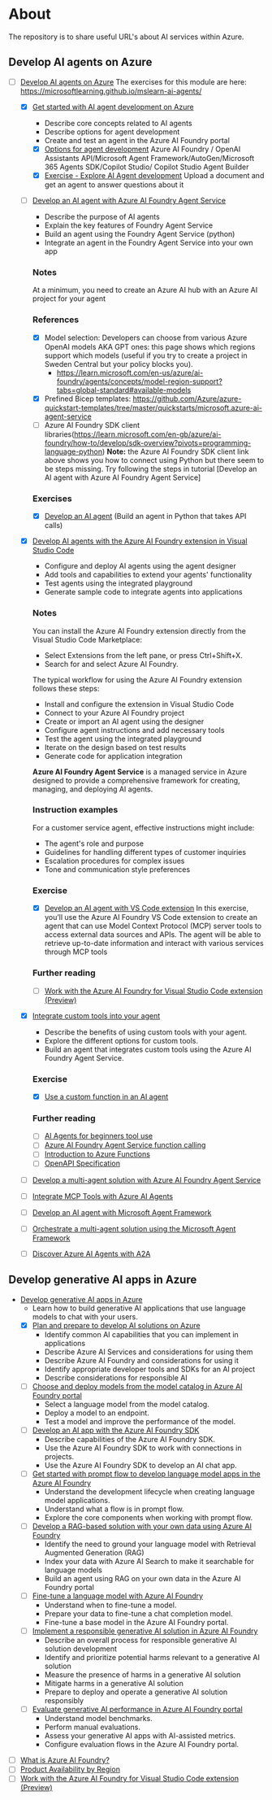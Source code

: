 # About
The repository is to share useful URL's about AI services within Azure.

## Develop AI agents on Azure
- [ ] [Develop AI agents on Azure](https://learn.microsoft.com/en-gb/training/paths/develop-ai-agents-on-azure/)
      The exercises for this module are here: https://microsoftlearning.github.io/mslearn-ai-agents/
  - [x] [Get started with AI agent development on Azure](https://learn.microsoft.com/en-gb/training/modules/ai-agent-fundamentals/)
    - Describe core concepts related to AI agents
    - Describe options for agent development
    - Create and test an agent in the Azure AI Foundry portal
    
     - [x] [Options for agent development](https://learn.microsoft.com/en-gb/training/modules/ai-agent-fundamentals/3-agent-development)
      Azure AI Foundry / OpenAI Assistants API/Microsoft Agent Framework/AutoGen/Microsoft 365 Agents SDK/Copilot Studio/ Copilot Studio Agent Builder
     - [x] [Exercise - Explore AI Agent development](https://microsoftlearning.github.io/mslearn-ai-agents/Instructions/01-agent-fundamentals.html)
    Upload a document and get an agent to answer questions about it
  - [ ] [Develop an AI agent with Azure AI Foundry Agent Service](https://learn.microsoft.com/en-gb/training/modules/develop-ai-agent-azure/)
    - Describe the purpose of AI agents
    - Explain the key features of Foundry Agent Service
    - Build an agent using the Foundry Agent Service (python)
    - Integrate an agent in the Foundry Agent Service into your own app
    ### Notes
    At a minimum, you need to create an Azure AI hub with an Azure AI project for your agent
    ### References
    - [x] Model selection: Developers can choose from various Azure OpenAI models AKA GPT ones: this page shows which regions support which models (useful if you try to create a project in Sweden Central but your policy blocks you). 
      - https://learn.microsoft.com/en-us/azure/ai-foundry/agents/concepts/model-region-support?tabs=global-standard#available-models
    - [x] Prefined Bicep templates: https://github.com/Azure/azure-quickstart-templates/tree/master/quickstarts/microsoft.azure-ai-agent-service
    - [ ] Azure AI Foundry SDK client libraries(https://learn.microsoft.com/en-gb/azure/ai-foundry/how-to/develop/sdk-overview?pivots=programming-language-python)
    **Note:** the Azure AI Foundry SDK client link above shows you how to connect using Python but there seem to be steps missing. Try following the steps in tutorial [Develop an AI agent with Azure AI Foundry Agent Service]
    ### Exercises
    - [x] [Develop an AI agent](https://microsoftlearning.github.io/mslearn-ai-agents/Instructions/02-build-ai-agent.html) (Build an agent in Python that takes API calls)
  - [x] [Develop AI agents with the Azure AI Foundry extension in Visual Studio Code](https://learn.microsoft.com/en-gb/training/modules/develop-ai-agents-vs-code/)
    - Configure and deploy AI agents using the agent designer
    - Add tools and capabilities to extend your agents' functionality
    - Test agents using the integrated playground
    - Generate sample code to integrate agents into applications
    ### Notes
      You can install the Azure AI Foundry extension directly from the Visual Studio Code Marketplace:
      - Select Extensions from the left pane, or press Ctrl+Shift+X.
      - Search for and select Azure AI Foundry.

      The typical workflow for using the Azure AI Foundry extension follows these steps:
      - Install and configure the extension in Visual Studio Code
      - Connect to your Azure AI Foundry project
      - Create or import an AI agent using the designer
      - Configure agent instructions and add necessary tools
      - Test the agent using the integrated playground
      - Iterate on the design based on test results
      - Generate code for application integration

    **Azure AI Foundry Agent Service**   is a managed service in Azure designed to provide a comprehensive framework for creating, managing, and deploying AI agents. 
    ### Instruction examples
    For a customer service agent, effective instructions might include:
    - The agent's role and purpose
    - Guidelines for handling different types of customer inquiries
    - Escalation procedures for complex issues
    - Tone and communication style preferences
    ### Exercise ###
    - [x] [Develop an AI agent with VS Code extension](https://microsoftlearning.github.io/mslearn-ai-agents/Instructions/07-build-agent-in-vs-code.html)
    In this exercise, you’ll use the Azure AI Foundry VS Code extension to create an agent that can use Model Context Protocol (MCP) server tools to access external data sources and APIs. The agent will be able to retrieve up-to-date information and interact with various services through MCP tools
    ### Further reading ###
    - [ ] [Work with the Azure AI Foundry for Visual Studio Code extension (Preview)](https://learn.microsoft.com/en-us/azure/ai-foundry/how-to/develop/get-started-projects-vs-code/)
  - [x] [Integrate custom tools into your agent](https://learn.microsoft.com/en-gb/training/modules/build-agent-with-custom-tools/)
    - Describe the benefits of using custom tools with your agent.
    - Explore the different options for custom tools.
    - Build an agent that integrates custom tools using the Azure AI Foundry Agent Service.
    ### Exercise ###
    - [x] [Use a custom function in an AI agent](https://microsoftlearning.github.io/mslearn-ai-agents/Instructions/03-agent-custom-functions.html)
    ### Further reading ###
    - [ ] [AI Agents for beginners tool use](https://github.com/microsoft/ai-agents-for-beginners/blob/main/04-tool-use/README.md)
    - [ ] [Azure AI Foundry Agent Service function calling](https://learn.microsoft.com/en-us/azure/ai-services/agents/how-to/tools/function-calling)
    - [ ] [Introduction to Azure Functions](https://learn.microsoft.com/en-us/azure/azure-functions/functions-overview)
    - [ ] [OpenAPI Specification](https://swagger.io/specification/)
  - [ ] [Develop a multi-agent solution with Azure AI Foundry Agent Service](https://learn.microsoft.com/en-gb/training/modules/develop-multi-agent-azure-ai-foundry/)
  - [ ] [Integrate MCP Tools with Azure AI Agents](https://learn.microsoft.com/en-gb/training/modules/connect-agent-to-mcp-tools/)
  - [ ] [Develop an AI agent with Microsoft Agent Framework](https://learn.microsoft.com/en-gb/training/modules/develop-ai-agent-with-semantic-kernel/)
  - [ ] [Orchestrate a multi-agent solution using the Microsoft Agent Framework](https://learn.microsoft.com/en-gb/training/modules/orchestrate-semantic-kernel-multi-agent-solution/)
  - [ ] [Discover Azure AI Agents with A2A](https://learn.microsoft.com/en-gb/training/modules/discover-agents-with-a2a/)

## Develop generative AI apps in Azure

- [Develop generative AI apps in Azure](https://learn.microsoft.com/en-gb/training/paths/create-custom-copilots-ai-studio/)
  - Learn how to build generative AI applications that use language models to chat with your users.
  - [x] [Plan and prepare to develop AI solutions on Azure](https://learn.microsoft.com/en-gb/training/modules/prepare-azure-ai-development/)
    - Identify common AI capabilities that you can implement in applications 
    - Describe Azure AI Services and considerations for using them
    - Describe Azure AI Foundry and considerations for using it 
    - Identify appropriate developer tools and SDKs for an AI project
    - Describe considerations for responsible AI
  - [ ] [Choose and deploy models from the model catalog in Azure AI Foundry portal](https://learn.microsoft.com/en-gb/training/modules/explore-models-azure-ai-studio/)
    - Select a language model from the model catalog.
    - Deploy a model to an endpoint.
    - Test a model and improve the performance of the model.
  - [ ] [Develop an AI app with the Azure AI Foundry SDK](https://learn.microsoft.com/en-gb/training/modules/ai-foundry-sdk/)
    - Describe capabilities of the Azure AI Foundry SDK.
    - Use the Azure AI Foundry SDK to work with connections in projects.
    - Use the Azure AI Foundry SDK to develop an AI chat app.
  - [ ] [Get started with prompt flow to develop language model apps in the Azure AI Foundry](https://learn.microsoft.com/en-gb/training/modules/get-started-prompt-flow-ai-studio/)
    - Understand the development lifecycle when creating language model applications.
    - Understand what a flow is in prompt flow.
    - Explore the core components when working with prompt flow.
  - [ ] [Develop a RAG-based solution with your own data using Azure AI Foundry](https://learn.microsoft.com/en-gb/training/modules/build-copilot-ai-studio/)
    - Identify the need to ground your language model with Retrieval Augmented Generation (RAG)
    - Index your data with Azure AI Search to make it searchable for language models
    - Build an agent using RAG on your own data in the Azure AI Foundry portal
  - [ ] [Fine-tune a language model with Azure AI Foundry](https://learn.microsoft.com/en-gb/training/modules/finetune-model-copilot-ai-studio/)
    - Understand when to fine-tune a model.
    - Prepare your data to fine-tune a chat completion model.
    - Fine-tune a base model in the Azure AI Foundry portal.
  - [ ] [Implement a responsible generative AI solution in Azure AI Foundry](https://learn.microsoft.com/en-gb/training/modules/responsible-ai-studio/)
    - Describe an overall process for responsible generative AI solution development
    - Identify and prioritize potential harms relevant to a generative AI solution
    - Measure the presence of harms in a generative AI solution
    - Mitigate harms in a generative AI solution
    - Prepare to deploy and operate a generative AI solution responsibly
  - [ ] [Evaluate generative AI performance in Azure AI Foundry portal](https://learn.microsoft.com/en-gb/training/modules/evaluate-models-azure-ai-studio/)
    - Understand model benchmarks.
    - Perform manual evaluations.
    - Assess your generative AI apps with AI-assisted metrics.
    - Configure evaluation flows in the Azure AI Foundry portal.
- [ ] [What is Azure AI Foundry?](https://learn.microsoft.com/en-us/azure/ai-foundry/what-is-azure-ai-foundry)
- [ ] [Product Availability by Region](https://azure.microsoft.com/en-gb/explore/global-infrastructure/products-by-region/table)
- [ ] [Work with the Azure AI Foundry for Visual Studio Code extension (Preview)](https://learn.microsoft.com/en-us/azure/ai-foundry/how-to/develop/get-started-projects-vs-code) 
